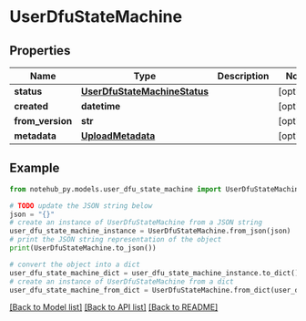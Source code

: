 # UserDfuStateMachine


## Properties

Name | Type | Description | Notes
------------ | ------------- | ------------- | -------------
**status** | [**UserDfuStateMachineStatus**](UserDfuStateMachineStatus.md) |  | [optional] 
**created** | **datetime** |  | [optional] 
**from_version** | **str** |  | [optional] 
**metadata** | [**UploadMetadata**](UploadMetadata.md) |  | [optional] 

## Example

```python
from notehub_py.models.user_dfu_state_machine import UserDfuStateMachine

# TODO update the JSON string below
json = "{}"
# create an instance of UserDfuStateMachine from a JSON string
user_dfu_state_machine_instance = UserDfuStateMachine.from_json(json)
# print the JSON string representation of the object
print(UserDfuStateMachine.to_json())

# convert the object into a dict
user_dfu_state_machine_dict = user_dfu_state_machine_instance.to_dict()
# create an instance of UserDfuStateMachine from a dict
user_dfu_state_machine_from_dict = UserDfuStateMachine.from_dict(user_dfu_state_machine_dict)
```
[[Back to Model list]](../README.md#documentation-for-models) [[Back to API list]](../README.md#documentation-for-api-endpoints) [[Back to README]](../README.md)


